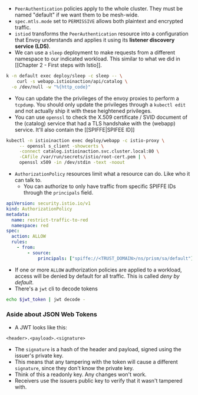 - `PeerAuthentication` policies apply to the whole cluster. They must be named "default" if we want them to be mesh-wide.
- `spec.mtls.mode` set to `PERMISSIVE` allows both plaintext and encrypted traffic.
- `istiod` transforms the `PeerAuthentication` resource into a configuration that Envoy understands and applies it using its **listener discovery service (LDS)**. 
- We can use a `sleep` deployment to make requests from a different namespace to our indicated workload. This similar to what we did in [[Chapter 2 - First steps with Istio]]. 

```bash
k -n default exec deploy/sleep -c sleep -- \
	curl -s webapp.istioinaction/api/catalog \
  -o /dev/null -w "%{http_code}"
```

- You can update the the privileges of the envoy proxies to perform a `tcpdump`. You should only update the privileges through a `kubectl edit` and not actually ship it with these heightened privileges.
- You can use `openssl` to check the X.509 certificate / SVID document of the (catalog) service that had a TLS handshake with the (webapp) service. It'll also contain the [[SPIFFE|SPIFEE ID]]

```bash
kubectl -n istioinaction exec deploy/webapp -c istio-proxy \
     -- openssl s_client -showcerts \
     -connect catalog.istioinaction.svc.cluster.local:80 \
     -CAfile /var/run/secrets/istio/root-cert.pem | \
     openssl x509 -in /dev/stdin -text -noout
```

- `AuthorizationPolicy` resources limit what a resource can do. Like who it can talk to.
	- You can authorize to only have traffic from specific SPIFFE IDs through the `principals` field.

```yaml
apiVersion: security.istio.io/v1 
kind: AuthorizationPolicy 
metadata: 
  name: restrict-traffic-to-red 
  namespace: red 
spec: 
  action: ALLOW 
  rules: 
    - from: 
        - source: 
            principals: ["spiffe://<TRUST_DOMAIN>/ns/prism/sa/default"] 
```

- If one or more `ALLOW` authorization policies are applied to a workload, access will be denied by default for all traffic. This is called _deny by default_.
- There's a `jwt` cli to decode tokens

```bash
echo $jwt_token | jwt decode -
```

### Aside about JSON Web Tokens

- A JWT looks like this:

```
<header>.<payload>.<signature>
```

- The `signature` is a hash of the header and payload, signed using the issuer's private key.
- This means that any tampering with the token will cause a different `signature`, since they don't know the private key.
- Think of this a readonly key. Any changes won't work.
- Receivers use the issuers public key to verify that it wasn't tampered with. 